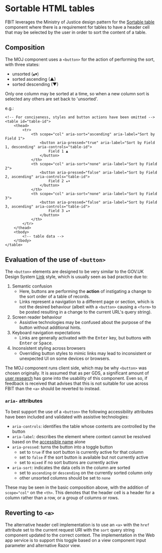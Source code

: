 # Sortable HTML tables

FBIT leverages the Ministry of Justice design pattern for the [Sortable table](https://design-patterns.service.justice.gov.uk/components/sortable-table/) component where there is a requirement for tables to have a header cell that may be selected by the user in order to sort the content of a table.

## Composition

The MOJ component uses a `<button>` for the action of performing the sort, with three states:

- unsorted (▴▾)
- sorted ascending (▲)
- sorted descending (▼)

Only one column may be sorted at a time, so when a new column sort is selected any others are set back to 'unsorted'.

e.g.:

```text
<!-- For conciseness, styles and button actions have been omitted -->
<table id="table-id">
    <thead>
        <tr>
            <th scope="col" aria-sort="ascending" aria-label="Sort by Field 1">
                <button aria-pressed="true" aria-label="Sort by Field 1, descending" aria-controls="table-id">
                    Field 1 ▲        
                </button>
            </th>
            <th scope="col" aria-sort="none" aria-label="Sort by Field 2">
                <button aria-pressed="false" aria-label="Sort by Field 2, ascending" aria-controls="table-id">
                    Field 2 ▴▾        
                </button>
            </th>
            <th scope="col" aria-sort="none" aria-label="Sort by Field 3">
                <button aria-pressed="false" aria-label="Sort by Field 3, ascending" aria-controls="table-id">
                    Field 3 ▴▾        
                </button>
            </th>
        </tr>
    </thead>
    <tbody>
        <!-- table data -->
    </tbody>
</table>
```

## Evaluation of the use of `<button>`

The `<button>` elements are designed to be very similar to the GOV.UK Design System [Link](https://design-system.service.gov.uk/styles/links/) style, which is usually seen as bad practice due to:

1. Semantic confusion
   - Here, buttons are performing the **action** of instigating a change to the sort order of a table of records.
   - Links represent a navigation to a different page or section, which is not the desired behaviour (albeit with a `<button>` causing a `<form>` to be posted resulting in a change to the current URL's query string).
1. Screen reader behaviour
   - Assistive technologies may be confused about the purpose of the button without additional hints.
1. Keyboard navigation expectations
   - Links are generally activated with the <kbd>Enter</kbd> key, but buttons with <kbd>Enter</kbd> or <kbd>Space</kbd>.
1. Inconsistent styling across browsers
   - Overriding button styles to mimic links may lead to inconsistent or unexpected UI on some devices or browsers.

The MOJ component runs client side, which may be why `<button>` was chosen originally. It is assumed that as per GDS, a significant amount of [user research](design-system.service.gov.uk/community/design-system-working-group/) has gone into the usability of this component. Even so, if feedback is received that advises that this is not suitable for use across FBIT than the `<a>` should be reverted to instead.

### `aria-` attributes

To best support the use of a `<button>` the following accessibility attributes have been included and validated with assistive technologies:

- `aria-controls`: identifies the table whose contents are controlled by the button
- `aria-label`: describes the element where context cannot be resolved based on the [accessible name](https://developer.mozilla.org/en-US/docs/Glossary/Accessible_name) alone
- `aria-pressed`: turns the button into a toggle button
  - set to `true` if the sort button is currently active for that column
  - set to `false` if the sort button is available but not currently active
  - set to `mixed` if no sort buttons are currently active
- `aria-sort`: indicates the data cells in the column are sorted
  - set to `ascending` or `descending` on the currently sorted column only
  - other unsorted columns should be set to `none`

These may be seen in the basic composition above, with the addition of `scope="col"` on the `<th>`. This denotes that the header cell is a header for a column rather than a row, or a group of columns or rows.

## Reverting to `<a>`

The alternative header cell implementation is to use an `<a>` with the `href` attribute set to the current request URI with the `sort` query string component updated to the correct context. The implementation in the Web app service is to support this toggle based on a view component input parameter and alternative Razor view.
